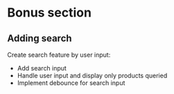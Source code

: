 # Bonus section
## Adding search

Create search feature by user input:
- Add search input
- Handle user input and display only products queried
- Implement debounce for search input
